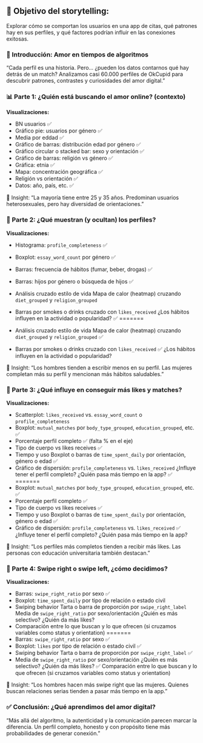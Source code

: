 

## 📌 Objetivo del storytelling:
Explorar cómo se comportan los usuarios en una app de citas, qué patrones hay en sus perfiles, y qué factores podrían influir en las conexiones exitosas.

### 📘 Introducción: Amor en tiempos de algoritmos
“Cada perfil es una historia. Pero… ¿pueden los datos contarnos qué hay detrás de un match? Analizamos casi 60.000 perfiles de OkCupid para descubrir patrones, contrastes y curiosidades del amor digital.”


### 📊 Parte 1: ¿Quién está buscando el amor online? (contexto)

__Visualizaciones:__
- BN usuarios ✅
- Gráfico pie: usuarios por género ✅
- Media por eddad ✅
- Gráfico de barras: distribución edad por género ✅
- Gráfico circular o stacked bar: sexo y orientación ✅
- Gráfico de barras: religión vs género ✅
- Gráfica: etnia ✅
- Mapa: concentración geográfica ✅
- Religión vs orientación ✅
- Datos: año, país, etc. ✅

📌 Insight: “La mayoría tiene entre 25 y 35 años. Predominan usuarios heterosexuales, pero hay diversidad de orientaciones.”

### 💭 Parte 2: ¿Qué muestran (y ocultan) los perfiles?

__Visualizaciones:__
- Histograma: ```profile_completeness``` ✅
- Boxplot: ```essay_word_count``` por género  ✅
- Barras: frecuencia de hábitos (fumar, beber, drogas) ✅
- Barras: hijos por género o búsqueda de hijos ✅

- Análisis cruzado estilo de vida Mapa de calor (heatmap) cruzando ```diet_grouped``` y ```religion_grouped``` 
- Barras por smokes o drinks cruzado con ```likes_received``` ¿Los hábitos influyen en la actividad o popularidad? ✅
=======
- Análisis cruzado estilo de vida Mapa de calor (heatmap) cruzando ```diet_grouped``` y ```religion_grouped``` ✅
- Barras por smokes o drinks cruzado con ```likes_received``` ✅
¿Los hábitos influyen en la actividad o popularidad?


📌 Insight: “Los hombres tienden a escribir menos en su perfil. Las mujeres completan más su perfil y mencionan más hábitos saludables.”

### 💌 Parte 3: ¿Qué influye en conseguir más likes y matches?

__Visualizaciones:__

- Scatterplot: ```likes_received``` vs. ```essay_word_count``` o ```profile_completeness```
- Boxplot: ```mutual_matches``` por ```body_type_grouped```, ```education_grouped```, etc. ✅
- Porcentaje perfil completo  ✅ (falta % en el eje)
- Tipo de cuerpo vs likes receives ✅
- Tiempo y uso Boxplot o barras de ```time_spent_daily``` por orientación, género o edad  ✅
- Gráfico de dispersión: ```profile_completeness``` vs. ```likes_received``` ¿Influye tener el perfil completo? ¿Quién pasa más tiempo en la app? ✅
=======
- Boxplot: ```mutual_matches``` por ```body_type_grouped```, ```education_grouped```, etc. ✅
- Porcentaje perfil completo  ✅
- Tipo de cuerpo vs likes receives ✅
- Tiempo y uso Boxplot o barras de ```time_spent_daily``` por orientación, género o edad  ✅
- Gráfico de dispersión: ```profile_completeness``` vs. ```likes_received``` ✅
¿Influye tener el perfil completo? ¿Quién pasa más tiempo en la app?


📌 Insight: “Los perfiles más completos tienden a recibir más likes. Las personas con educación universitaria también destacan.”

### 🔎 Parte 4: Swipe right o swipe left, ¿cómo decidimos?
__Visualizaciones:__
- Barras: ```swipe_right_ratio``` por sexo ✅
- Boxplot: ```time_spent_daily``` por tipo de relación o estado civil
-  Swiping behavior Tarta o barra de proporción por ```swipe_right_label``` Media de ```swipe_right_ratio``` por sexo/orientación ¿Quién es más selectivo? ¿Quién da más likes?
- Comparación entre lo que buscan y lo que ofrecen (si cruzamos variables como status y orientation)
=======
- Barras: ```swipe_right_ratio``` por sexo  ✅
- Boxplot: ```likes``` por tipo de relación o estado civil ✅
- Swiping behavior Tarta o barra de proporción por ```swipe_right_label``` ✅
- Media de ```swipe_right_ratio``` por sexo/orientación ¿Quién es más selectivo? ¿Quién da más likes? ✅
Comparación entre lo que buscan y lo que ofrecen (si cruzamos variables como status y orientation)


📌 Insight: “Los hombres hacen más swipe right que las mujeres. Quienes buscan relaciones serias tienden a pasar más tiempo en la app.”

### ✅ Conclusión: ¿Qué aprendimos del amor digital?
“Más allá del algoritmo, la autenticidad y la comunicación parecen marcar la diferencia. Un perfil completo, honesto y con propósito tiene más probabilidades de generar conexión.”